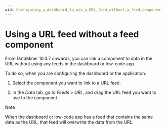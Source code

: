 ```yaml
---
uid: Configuring_a_dashboard_to_use_a_URL_feed_without_a_feed_component
---
```


# Using a URL feed without a feed component

From DataMiner 10.0.7 onwards, you can link a component to data in the URL without using any feeds in the dashboard or low-code app.

To do so, when you are configuring the dashboard or the application:

1. Select the component you want to link to a URL feed.

1. In the *Data* tab, go to *Feeds* > *URL*, and drag the URL feed you want to use to the component.

> [!NOTE]
> When the dashboard or low-code app has a feed that contains the same data as the URL, that feed will overwrite the data from the URL.
